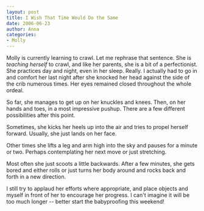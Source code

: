 ```yaml
---
layout: post
title: I Wish That Time Would Do the Same
date: 2006-06-23
author: Anna
categories:
- Molly
---
```


Molly is currently learning to crawl. Let me rephrase that sentence. She is <i>teaching herself</i> to crawl, and like her parents, she is a bit of a perfectionist. She practices day and night, even in her sleep. Really. I actually had to go in and comfort her last night after she knocked her head against the side of the crib numerous times. Her eyes remained closed throughout the whole ordeal.

So far, she manages to get up on her knuckles and knees. Then, on her hands and toes, in a most impressive pushup. There are a few different possibilities after this point.

Sometimes, she kicks her heels up into the air and tries to propel herself forward. Usually, she just lands on her face.

Other times she lifts a leg and arm high into the sky and pauses for a minute or two. Perhaps contemplating her next move or just stretching.

Most often she just scoots a little backwards. After a few minutes, she gets bored and either rolls or just turns her body around and rocks back and forth in a new direction.

I still try to applaud her efforts where appropriate, and place objects and myself in front of her to encourage her progress. I can't imagine it will be too much longer -- better start the babyproofing this weekend!
